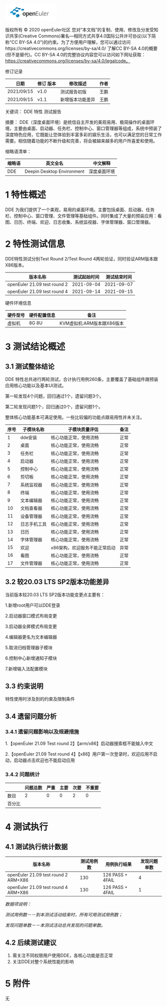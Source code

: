 ![openEuler ico](../../images/openEuler.png)

版权所有 © 2020  openEuler社区
 您对“本文档”的复制、使用、修改及分发受知识共享(Creative Commons)署名—相同方式共享4.0国际公共许可协议(以下简称“CC BY-SA 4.0”)的约束。为了方便用户理解，您可以通过访问https://creativecommons.org/licenses/by-sa/4.0/ 了解CC BY-SA 4.0的概要 (但不是替代)。CC BY-SA 4.0的完整协议内容您可以访问如下网址获取：https://creativecommons.org/licenses/by-sa/4.0/legalcode。

修订记录

| 日期 | 修订   版本 | 修改描述 | 作者 |
| ---- | ----------- | -------- | ---- |
|  2021/09/15  |  v1.0           |测试报告初版          |王鹏      |
| 2021/09/15 | v1.1 |新增版本功能差异 |王鹏 |


关键词： DDE 特性  测试报告

 

摘要：
DDE（深度桌面环境）是统信自主开发的美观易用、极简操作的桌面环境，主要由桌面、启动器、任务栏、控制中心、窗口管理器等组成，系统中预装了深度特色应用，它既能让您体验到丰富多彩的娱乐生活，也可以满足您的日常工作需要。相信随着功能的不断升级和完善，将会被越来越多的用户所喜爱和使用。

缩略语清单：

| 缩略语 | 英文全名 | 中文解释 |
| ------ | -------- | -------- |
|   DDE     | Deepin Desktop Environment         |    深度桌面环境      |


# 1     特性概述

DDE 为我们提供了一个美观，易用的桌面环境。主要包括桌面、启动器、任务栏、控制中心、窗口管理、文件管理等基础组件。同时集成了大量的预装应用：看图、日历、终端、欢迎、日志收集、系统监视器、字体管理器、窗口管理器。
# 2     特性测试信息

DDE特性测试分别Test Round 2/Test Round 4两轮验证，同时验证ARM版本跟X86版本。

| 版本名称 | 测试起始时间 | 测试结束时间 |
| -------- | ------------ | ------------ |
| openEuler 21.09 test round 2 |  2021-09-04    | 2021-09-07   |
| openEuler 21.09 test round 4 |      2021-09-14      |    2021-09-15    |


硬件环境信息

| 硬件型号 | 硬件配置信息 | 备注 |
| -------- | ------------ | ---- |
|  虚拟机        |     8G 8U       |  KVM虚拟机:ARM版本跟X86版本    |

# 3     测试结论概述

## 3.1   测试整体结论

DDE 特性总共进行两轮测试，合计执行用例260条，主要覆盖了基础组件跟预装应用核心功能以及基本UI测试。

第一轮发现4个问题，回归通过1个，遗留问题3个。

第二轮发现问题1个，回归通过0个，遗留问题1个。

整体核心功能基本可满足使用。一些比较偏的功能点跟易用性并未关注。

| 序号 | 子模块名称   | 子模块质量评估                | 备注 |
| ---- | ------------ | ----------------------------- | ---- |
| 1    | dde安装      | 核心功能正常，使用流畅        | 正常 |
| 2    | 桌面         | 核心功能正常，使用流畅        | 正常 |
| 3    | 任务栏       | 核心功能正常，使用流畅        | 正常 |
| 4    | 启动器       | 核心功能正常，使用流畅        | 正常 |
| 5    | 控制中心     | 核心功能正常，使用流畅        | 正常 |
| 6    | 剪切板       | 核心功能正常，使用流畅        | 正常 |
| 7    | 系统监视器   | 核心功能正常，使用流畅        | 正常 |
| 8    | 终端         | 核心功能正常，使用流畅        | 正常 |
| 9    | 文本编辑器   | 核心功能正常，使用流畅        | 正常 |
| 10   | 文档查看器   | 核心功能正常，使用流畅        | 正常 |
| 11   | 设备管理器   | 核心功能正常，使用流畅        | 正常 |
| 12   | 日志手机工具 | 核心功能正常，使用流畅        | 正常 |
| 13   | 日历         | 核心功能正常，使用流畅        | 正常 |
| 14   | 字体管理器   | 核心功能正常，使用流畅        | 正常 |
| 15   | 欢迎         | x86架构，欢迎服务不能正常启动 | 异常 |
| 16   | 看图         | 核心功能正常，使用流畅        | 正常 |
| 17   | 文件管理器   | 核心功能正常，使用流畅        | 正常 |

## 3.2   较20.03 LTS SP2版本功能差异

当前版本较20.03 LTS SP2版本功能变更点主要有：

1.新增root用户可以DDE登录

2.启动器窗口模式布局变更

3.启动器全屏模式布局变更

4.编辑器更名为文本编辑器

5.取消归档管理器子模块

6.控制中心新增通知子模块

7.新增输入法配置模块

## 3.3   约束说明

特性使用时涉及到的约束及限制条件

## 3.4   遗留问题分析

### 3.4.1 遗留问题影响以及规避措施

1.【openEuler 21.09 Test round 2】【arm/x86】启动器搜索框不能输入中文

2.【openEuler 21.09 Test round 4】【x86】用户第一次登录时，欢迎应用不启动，启动器点击欢迎也不能启动应用 

### 3.4.2 问题统计

|        | 问题总数 | 严重 | 主要 | 次要 | 不重要 |
| ------ | -------- | ---- | ---- | ---- | ------ |
| 数目   |     2     | 0 |   0   |  2  |      0  |
| 百分比 |          |      |      |      |        |

# 4     测试执行

## 4.1   测试执行统计数据


| 版本名称 | 测试用例数 | 用例执行结果 | 发现问题单数 |
| -------- | ---------- | ------------ | ------------ |
| openEuler 21.09 test round 2 ARM+X86  |  130       |    126 PASS + 4FAIL    |        4   |
|openEuler 21.09 test round 4 ARM+X86  |130    |  126 PASS + 4FAIL     |       1       |

*数据项说明：*

*测试用例数－－到本测试活动结束时，所有可用测试用例数；*

*发现问题单数－－本测试活动总共发现的问题单数。*

## 4.2   后续测试建议
1. 需关注不同权限用户使用DDE，各核心功能是否正常
2. 关注DDE对整个系统性能的影响

# 5     附件

无



 



 

 